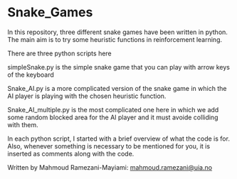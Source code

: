 # Snake_Games
In this repository, three different snake games have been written in python. The main 
aim is to try some heuristic functions in reinforcement learning.

There are three python scripts here

 simpleSnake.py is the simple snake game that you can play with arrow keys of the keyboard
 
Snake_AI.py is a more complicated version of the snake game in which the AI player is playing 
with the chosen heuristic function.

Snake_AI_multiple.py is the most complicated one here in which we add some random blocked area
for the AI player and it must avoide colliding with them. 

In each python script, I started with a brief overview of what the code is for. Also, whenever 
something is necessary to be mentioned for you, it is inserted as comments along with the code.

 Written by Mahmoud Ramezani-Mayiami: mahmoud.ramezani@uia.no 


